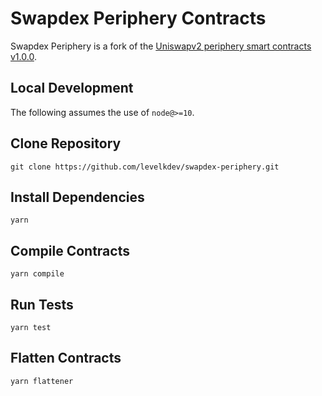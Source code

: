 # Swapdex Periphery Contracts

Swapdex Periphery is a fork of the [Uniswapv2 periphery smart contracts v1.0.0](https://github.com/Uniswap/uniswap-v2-periphery/releases/tag/v1.0.0).

## Local Development

The following assumes the use of `node@>=10`.

## Clone Repository

`git clone https://github.com/levelkdev/swapdex-periphery.git`

## Install Dependencies

`yarn`

## Compile Contracts

`yarn compile`

## Run Tests

`yarn test`

## Flatten Contracts

`yarn flattener`
